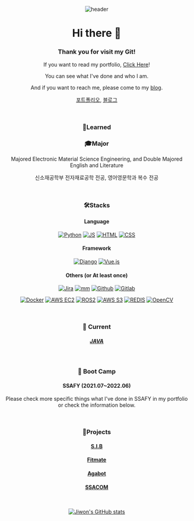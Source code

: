 <div align="center">

![header](https://capsule-render.vercel.app/api?type=waving&color=ffc5dc&height=300&section=header&text=Jiwon's%20git&fontSize=50&fontColor=79254a&animation=fadeIn)




# Hi there 👋

### Thank you for visit my Git!

If you want to read my portfolio, [Click Here](https://www.notion.so/Jiwon-s-Portfolio-ed735ae41a4944089ab4cedfc7a2c419?pvs=4)!

You can see what I've done and who I am.

And if you want to reach me, please come to my [blog](https://blog.naver.com/runtoeternity).

[포트폴리오](https://www.notion.so/Jiwon-s-Portfolio-ed735ae41a4944089ab4cedfc7a2c419?pvs=4), [블로그](https://blog.naver.com/runtoeternity)

<br>

### 📖Learned

### 🎓Major

Majored Electronic Material Science Engineering, and Double Majored English and Literature

신소재공학부 전자재료공학 전공, 영어영문학과 복수 전공

<br>

### 🛠️Stacks

#### Language

[![Python](https://img.shields.io/badge/Python-3776AB?style=flat-round&logo=python&logoColor=black)](github.com/yogjesi/S.I.B) [![JS](https://img.shields.io/badge/JavaScript-F7DF1E?style=flat-round&logo=javascript&logoColor=black)]() [![HTML](https://img.shields.io/badge/HTML-E34F26?style=flat-round&logo=html5&logoColor=white)]() [![CSS](https://img.shields.io/badge/CSS-1572B6?style=flat-round&logo=css3&logoColor=white)]()

#### Framework

[![Django](https://img.shields.io/badge/Django-092E20?style=flat-round&logo=django&logoColor=white)](github.com/yogjesi/S.I.B) [![Vue.js](https://img.shields.io/badge/Vue.js-4FC08D?style=flat-round&logo=vue.js&logoColor=black)](github.com/yogjesi/S.I.B)

#### Others (or At least once)

 [![Jira](https://img.shields.io/badge/Jira-0052CC?style=flat&logo=Jirasoftware&logoColor=white)]() [![mm](https://img.shields.io/badge/mattermost-0058CC?style=flat&logo=mattermost&logoColor=white)]()  [![Github](https://img.shields.io/badge/GitHub-181717?style=flat-round&logo=github&logoColor=white)]() [![Gitlab](https://img.shields.io/badge/GitLab-FC6D26?style=flat-round&logo=gitlab&logoColor=white)]() 

[![Docker](https://img.shields.io/badge/Docker-2496ED?style=flat-round&logo=docker&logoColor=white)]() [![AWS EC2](https://img.shields.io/badge/AWS_EC2-FF9900?style=flat-round&logo=amazonec2&logoColor=black)]() [![ROS2](https://img.shields.io/badge/ROS2-22314E?style=flat-round&logo=ROS&logoColor=white)]() [![AWS S3](https://img.shields.io/badge/AWS_S3-569A31?style=flat-round&logo=amazons3&logoColor=black)]() [![REDIS](https://img.shields.io/badge/Redis-DC382D?style=flat-round&logo=redis&logoColor=white)]() [![OpenCV](https://img.shields.io/badge/OpenCV-5C3EE8?style=flat-round&logo=opencv&logoColor=white)]() 

<br>

### 🌱 Current

##### [JAVA](https://github.com/yogjesi/javastudy)

<br>

### 🔭 Boot Camp

#### SSAFY (2021.07~2022.06)

Please check more specific things what I've done in SSAFY in my portfolio or check the information below.

<br>

### 📜Projects

#### [S.I.B](https://github.com/yogjesi/SIB)

#### [Fitmate](https://github.com/yogjesi/fitmate)

#### [Agabot](https://grey-beryllium-938.notion.site/df430886ae9f475ca2ab128e4a7c9989)

#### [SSACOM](https://ninth-tax-ce2.notion.site/c000cf794ec14a3e875947da995ed7ce)

<br>

[![Jiwon's GitHub stats](https://github-readme-stats.vercel.app/api?username=yogjesi&show_icons=true&theme=dracula)](https://github.com/yogjesi/github-readme-stats)

</div>

<!--
**yogjesi/yogjesi** is a ✨ _special_ ✨ repository because its `README.md` (this file) appears on your GitHub profile.

Here are some ideas to get you started:
- 
- 👯 I’m looking to collaborate on ...
- 🤔 I’m looking for help with ...
- 💬 Ask me about ...
- 😄 Pronouns: ...
- -->
